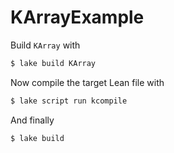 # KArrayExample

Build `KArray` with

```bash
$ lake build KArray
```

Now compile the target Lean file with

```bash
$ lake script run kcompile
```

And finally

```bash
$ lake build
```